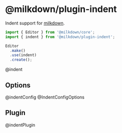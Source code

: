 # @milkdown/plugin-indent

Indent support for [milkdown](https://milkdown.dev/).

```typescript
import { Editor } from '@milkdown/core';
import { indent } from '@milkdown/plugin-indent';

Editor
  .make()
  .use(indent)
  .create();
```

@indent

## Options

@indentConfig
@IndentConfigOptions

## Plugin

@indentPlugin
